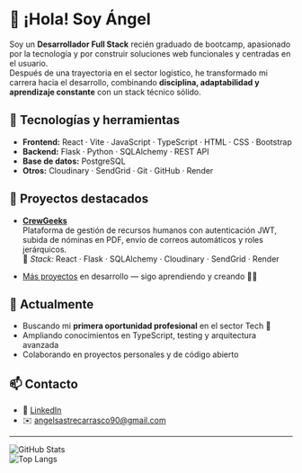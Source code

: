 # 👋 ¡Hola! Soy Ángel

Soy un **Desarrollador Full Stack** recién graduado de bootcamp, apasionado por la tecnología y por construir soluciones web funcionales y centradas en el usuario.  
Después de una trayectoria en el sector logístico, he transformado mi carrera hacia el desarrollo, combinando **disciplina, adaptabilidad y aprendizaje constante** con un stack técnico sólido.

## 🧰 Tecnologías y herramientas
- **Frontend:** React · Vite · JavaScript · TypeScript · HTML · CSS · Bootstrap  
- **Backend:** Flask · Python · SQLAlchemy · REST API  
- **Base de datos:** PostgreSQL  
- **Otros:** Cloudinary · SendGrid · Git · GitHub · Render

## 🚀 Proyectos destacados
- [**CrewGeeks**](https://github.com/AngelSastre/CrewGeeks)  
  Plataforma de gestión de recursos humanos con autenticación JWT, subida de nóminas en PDF, envío de correos automáticos y roles jerárquicos.  
  🧠 *Stack:* React · Flask · SQLAlchemy · Cloudinary · SendGrid · Render

- [Más proyectos](#) en desarrollo — sigo aprendiendo y creando 👨‍💻

## 🌱 Actualmente
- Buscando mi **primera oportunidad profesional** en el sector Tech 💼  
- Ampliando conocimientos en TypeScript, testing y arquitectura avanzada  
- Colaborando en proyectos personales y de código abierto

## 📫 Contacto
- 💼 [LinkedIn](https://www.linkedin.com/in/angelsastredev) 
- ✉️ angelsastrecarrasco90@gmail.com

---

![GitHub Stats](https://github-readme-stats.vercel.app/api?username=AngelSastre&show_icons=true&theme=tokyonight)  
![Top Langs](https://github-readme-stats.vercel.app/api/top-langs/?username=AngelSastre&layout=compact&theme=tokyonight)
